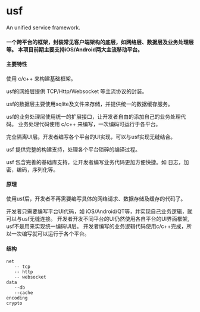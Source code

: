 # usf
An unified service framework.

#### 一个跨平台的框架，封装常见客户端架构的底层，如网络层、数据层及业务处理层等。 本项目前期主要支持iOS/Android两大主流移动平台。


#### 主要特性 
 使用 c/c++ 来构建基础框架。

usf的网络层提供 TCP/Http/Websocket 等主流协议的封装。

usf的数据层主要使用sqlite及文件来存储，并提供统一的数据缓存服务。

usf的业务处理层使用统一的扩展接口，让开发者自由的添加自己的业务处理代码。 业务处理代码使用 c/c++ 来编写，一次编码可运行于各平台。

完全隔离UI层。开发者编写各个平台的UI实现，可以与usf实现无缝结合。

usf 提供完整的构建支持，处理各个平台琐碎的编译过程。

usf 包含完善的基础库支持，让开发者编写业务代码更加方便快捷。如 日志，加密，编码，序列化等。

#### 原理
使用usf后，开发者不再需要编写具体的网络请求、数据存储及缓存的代码了。 

开发者只需要编写平台UI代码，如 iOS/Android/QT等，并实现自己业务逻辑，就可以与usf无缝连接。 开发者开发不同平台的UI仍然使用各自平台的UI界面框架, usf不是用来实现统一编码UI层。 开发者编写的业务逻辑代码使用c/c++完成，所以一次编写就可以运行于各个平台。 

#### 结构

    net
       -- tcp
       -- http
       -- websocket
	data
       --db
       --cache
	encoding
	crypto


 